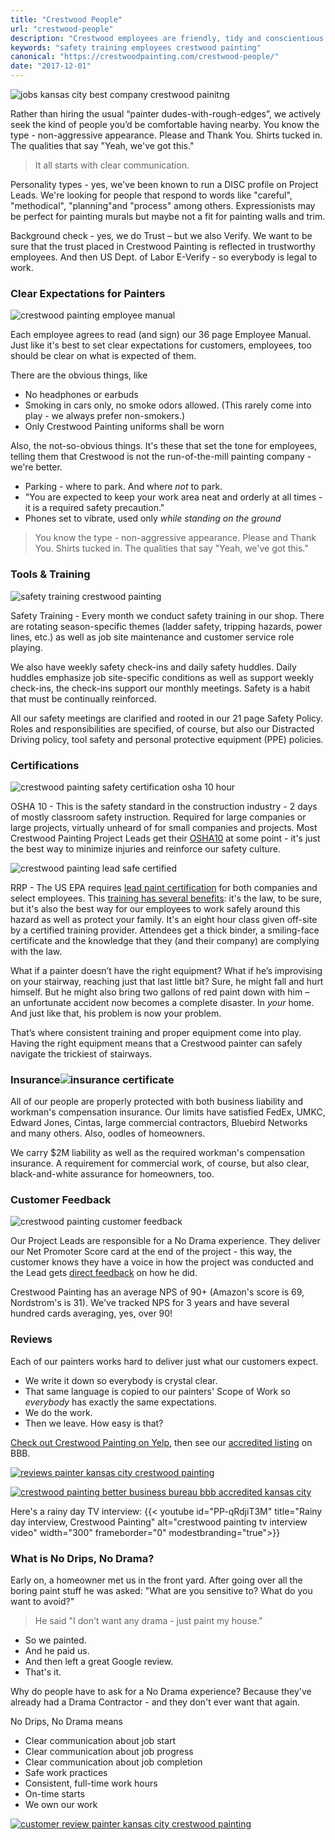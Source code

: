 ```yaml
---
title: "Crestwood People"
url: "crestwood-people"
description: "Crestwood employees are friendly, tidy and conscientious - hometown Kansas City people. Then we train them to work safely & deliver a great customer experience."
keywords: "safety training employees crestwood painting"
canonical: "https://crestwoodpainting.com/crestwood-people/"
date: "2017-12-01"
---
```


![jobs kansas city best company crestwood painitng](/images/Brandon-Thumb.jpg)

Rather than hiring the usual “painter dudes-with-rough-edges”, we actively seek the kind of people you’d be comfortable having nearby. You know the type - non-aggressive appearance. Please and Thank You. Shirts tucked in. The qualities that say "Yeah, we've got this."

> It all starts with clear communication.

Personality types - yes, we've been known to run a DISC profile on Project Leads. We're looking for people that respond to words like "careful", "methodical", "planning"and "process" among others. Expressionists may be perfect for painting murals but maybe not a fit for painting walls and trim.

Background check - yes, we do Trust – but we also Verify. We want to be sure that the trust placed in Crestwood Painting is reflected in trustworthy employees. And then US Dept. of Labor E-Verify - so everybody is legal to work.

### Clear Expectations for Painters

![crestwood painting employee manual](/images/Employee-manual-shot-e1514315726949.jpg)

Each employee agrees to read (and sign) our 36 page Employee Manual. Just like it's best to set clear expectations for customers, employees, too should be clear on what is expected of them.

There are the obvious things, like

- No headphones or earbuds
- Smoking in cars only, no smoke odors allowed. (This rarely come into play - we always prefer non-smokers.)
- Only Crestwood Painting uniforms shall be worn

Also, the not-so-obvious things. It's these that set the tone for employees, telling them that Crestwood is not the run-of-the-mill painting company - we're better.

- Parking - where to park. And where _not_ to park.
- "You are expected to keep your work area neat and orderly at all times - it is a required safety precaution."
- Phones set to vibrate, used only _while standing on the ground_

> You know the type - non-aggressive appearance. Please and Thank You. Shirts tucked in. The qualities that say "Yeah, we've got this."

### Tools & Training

![safety training crestwood painting](/images/Safety-meeting-agenda-e1513963970243.jpg)

Safety Training - Every month we conduct safety training in our shop. There are rotating season-specific themes (ladder safety, tripping hazards, power lines, etc.) as well as job site maintenance and customer service role playing.

We also have weekly safety check-ins and daily safety huddles. Daily huddles emphasize job site-specific conditions as well as support weekly check-ins, the check-ins support our monthly meetings. Safety is a habit that must be continually reinforced.

All our safety meetings are clarified and rooted in our 21 page Safety Policy. Roles and responsibilities are specified, of course, but also our Distracted Driving policy, tool safety and personal protective equipment (PPE) policies.

### Certifications

![crestwood painting safety certification osha 10 hour](/images/OSHA10-e1513956967729.jpeg)

OSHA 10 - This is the safety standard in the construction industry - 2 days of mostly classroom safety instruction. Required for large companies or large projects, virtually unheard of for small companies and projects. Most Crestwood Painting Project Leads get their [OSHA10](https://www.osha.com/courses/10-hour-construction.html) at some point - it's just the best way to minimize injuries and reinforce our safety culture.

![crestwood painting lead safe certified](/images/Lead-Safe-Certified-1-e1513957322333.jpg)

RRP - The US EPA requires [lead paint certification](https://www.epa.gov/lead/renovation-repair-and-painting-program) for both companies and select employees. This [training has several benefits](/lead-paint-safety/): it's the law, to be sure, but it's also the best way for our employees to work safely around this hazard as well as protect your family. It's an eight hour class given off-site by a certified training provider. Attendees get a thick binder, a smiling-face certificate and the knowledge that they (and their company) are complying with the law.

What if a painter doesn’t have the right equipment? What if he’s improvising on your stairway, reaching just that last little bit? Sure, he might fall and hurt himself. But he might also bring two gallons of red paint down with him – an unfortunate accident now becomes a complete disaster. In _your_ home. And just like that, his problem is now your problem.

That’s where consistent training and proper equipment come into play. Having the right equipment means that a Crestwood painter can safely navigate the trickiest of stairways.

### Insurance![insurance certificate](/images/Ins-cert-crop-Edited-e1513964097847.jpg)

All of our people are properly protected with both business liability and workman's compensation insurance. Our limits have satisfied FedEx, UMKC, Edward Jones, Cintas, large commercial contractors, Bluebird Networks and many others. Also, oodles of homeowners.

We carry $2M liability as well as the required workman's compensation insurance. A requirement for commercial work, of course, but also clear, black-and-white assurance for homeowners, too.

### Customer Feedback

![crestwood painting customer feedback](/images/NPS-e1513962161355.jpg)

Our Project Leads are responsible for a No Drama experience. They deliver our Net Promoter Score card at the end of the project - this way, the customer knows they have a voice in how the project was conducted and the Lead gets [direct feedback](/reviews/) on how he did.

Crestwood Painting has an average NPS of 90+ (Amazon's score is 69, Nordstrom's is 31). We've tracked NPS for 3 years and have several hundred cards averaging, yes, over 90!

### Reviews

Each of our painters works hard to deliver just what our customers expect.

- We write it down so everybody is crystal clear.
- That same language is copied to our painters' Scope of Work so _everybody_ has exactly the same expectations.
- We do the work.
- Then we leave. How easy is that?

[Check out Crestwood Painting on Yelp](http://yelp.com/biz/crestwood-painting-kansas-city?utm_medium=badge_star_rating_reviews&utm_source=biz_review_badge), then see our [accredited listing](https://www.bbb.org/kansas-city/business-reviews/painting-contractors/crestwood-painting-llc-in-kansas-city-mo-99134487) on BBB.

[![reviews painter kansas city crestwood painting](/images/Yelp.jpg)](https://www.yelp.com/biz/crestwood-painting-kansas-city?utm_medium=badge_star_rating_reviews&utm_source=biz_review_badge)

[![crestwood painting better business bureau bbb accredited kansas city](/images/BBB-accredited-e1513783817879.jpg)](https://www.bbb.org/kansas-city/business-reviews/painting-contractors/crestwood-painting-llc-in-kansas-city-mo-99134487)

Here's a rainy day TV interview:
{{< youtube id="PP-qRdjiT3M" title="Rainy day interview, Crestwood Painting" alt="crestwood painting tv interview video" width="300" frameborder="0" modestbranding="true">}}

<!--
<iframe src="https://www.youtube.com/embed/PP-qRdjiT3M?rel=0&amp;controls=0&amp;showinfo=0&amp;start=26" width="260" height="146" frameborder="0" allowfullscreen="allowfullscreen" data-mce-fragment="1"></iframe>
-->
### What is No Drips, No Drama?

Early on, a homeowner met us in the front yard. After going over all the boring paint stuff he was asked: "What are you sensitive to? What do you want to avoid?"

> He said "I don't want any drama - just paint my house."

- So we painted.
- And he paid us.
- And then left a great Google review.
- That's it.

Why do people have to ask for a No Drama experience? Because they've already had a Drama Contractor - and they don't ever want that again.

No Drips, No Drama means

- Clear communication about job start
- Clear communication about job progress
- Clear communication about job completion
- Safe work practices
- Consistent, full-time work hours
- On-time starts
- We own our work

[![customer review painter kansas city crestwood painting](/images/Kristy-Glorfeld.jpg)](/reviews/)
